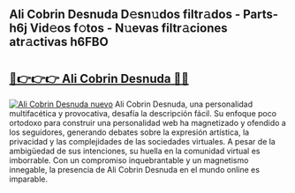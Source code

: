 ## Ali Cobrin Desnuda D𝚎sn𝚞dos filtr𝚊dos - Parts-h6j Vid𝚎os f𝚘tos - N𝚞evas filtr𝚊ciones atr𝚊ctivas h6FBO

# <h2><a href="http://mb4w0ia.tromn.icu/?c=Ali+Cobrin+Desnuda">🔗👉👉👉 Ali Cobrin Desnuda 🔗🔗</a></h2>

[![Ali Cobrin Desnuda nuevo](https://i.imgur.com/pEAQMta.gif)](http://mb4w0ia.tromn.icu/?c=Ali+Cobrin+Desnuda)
Ali Cobrin Desnuda, una personalidad multifacética y provocativa, desafía la descripción fácil. Su enfoque poco ortodoxo para construir una personalidad web ha magnetizado y ofendido a los seguidores, generando debates sobre la expresión artística, la privacidad y las complejidades de las sociedades virtuales. A pesar de la ambigüedad de sus intenciones, su huella en la comunidad virtual es imborrable. Con un compromiso inquebrantable y un magnetismo innegable, la presencia de Ali Cobrin Desnuda en el mundo online es imparable.
